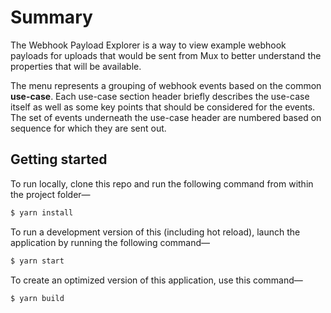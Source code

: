 # Summary

The Webhook Payload Explorer is a way to view example webhook payloads for uploads that would be sent from Mux to better understand the properties that will be available.

The menu represents a grouping of webhook events based on the common **use-case**. Each use-case section header briefly describes the use-case itself as well as some key points that should be considered for the events. The set of events underneath the use-case header are numbered based on sequence for which they are sent out.

## Getting started

To run locally, clone this repo and run the following command from within the project folder—

```sh
$ yarn install
```

To run a development version of this (including hot reload), launch the application by running the following command—

```sh
$ yarn start
```

To create an optimized version of this application, use this command—

```sh
$ yarn build
```

